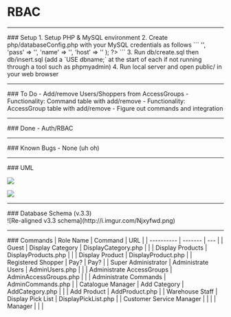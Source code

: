 # RBAC


<hr>
### Setup
1. Setup PHP & MySQL environment
2. Create php/databaseConfig.php with your MySQL credentials as follows
```
<?php
return array(
  'user' => '',
  'pass' => '',
  'name' => '',
  'host' => ''
);
?>
```
3. Run db/create.sql then db/insert.sql
   (add a `USE dbname;` at the start of each if not running through a tool such as phpmyadmin)
4. Run local server and open public/ in your web browser


<hr>
### To Do
- Add/remove Users/Shoppers from AccessGroups
- Functionality: Command table with add/remove
- Functionality: AccessGroup table with add/remove
- Figure out commands and integration


<hr>
### Done
- Auth/RBAC


<hr>
### Known Bugs
- None (uh oh)


<hr>
### UML

![](docs/rbac_usecase.png)

![](docs/rbac_activity.png)


<hr>
### Database Schema (v.3.3)
<br>
![Re-aligned v3.3 schema](http://i.imgur.com/Njxyfwd.png)


<hr>
### Commands
| Role Name  | Command | URL |
| ---------- | ------- | --- |
| Guest | Display Category | DisplayCategory.php |
|       | Display Products | DisplayProducts.php |
|       | Display Product | DisplayProduct.php |
| Registered Shopper  | Pay? | Pay? |
| Super Administrator | Administrate Users        | AdminUsers.php        |
|                     | Administrate AccessGroups | AdminAccessGroups.php |
|                     | Administrate Commands     | AdminCommands.php     |
| Catalogue Manager | Add Category | AddCategory.php |
|                   | Add Product  | AddProduct.php  |
| Warehouse Staff | Display Pick List | DisplayPickList.php |
| Customer Service Manager | |  |
| Manager | |  |

